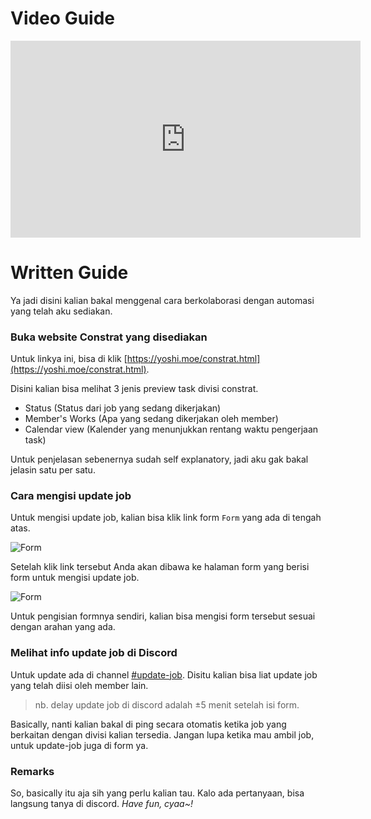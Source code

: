 # Video Guide

<iframe width="560" height="315" src="https://www.youtube.com/embed/Q1-wgS21-Ac" title="YouTube video player" frameborder="0" allow="accelerometer; autoplay; clipboard-write; encrypted-media; gyroscope; picture-in-picture; web-share" allowfullscreen></iframe>

# Written Guide

Ya jadi disini kalian bakal menggenal cara berkolaborasi dengan automasi yang telah aku sediakan. 

### Buka website Constrat yang disediakan

Untuk linkya ini, bisa di klik [https://yoshi.moe/constrat.html](https://yoshi.moe/constrat.html). 

Disini kalian bisa melihat 3 jenis preview task divisi constrat.

- Status (Status dari job yang sedang dikerjakan)
- Member's Works (Apa yang sedang dikerjakan oleh member)
- Calendar view (Kalender yang menunjukkan rentang waktu pengerjaan task)

Untuk penjelasan sebenernya sudah self explanatory, jadi aku gak bakal jelasin satu per satu.

### Cara mengisi update job

Untuk mengisi update job, kalian bisa klik link form `Form` yang ada di tengah atas.

![Form](https://cdn.discordapp.com/attachments/714847546903625790/1128666522517262416/image.png)

Setelah klik link tersebut Anda akan dibawa ke halaman form yang berisi form untuk mengisi update job.

![Form](https://cdn.discordapp.com/attachments/714847546903625790/1128667017394786324/image.png)

Untuk pengisian formnya sendiri, kalian bisa mengisi form tersebut sesuai dengan arahan yang ada.

### Melihat info update job di Discord

Untuk update ada di channel [#update-job](https://discord.com/channels/1120287479925325935/1128249402595754124). Disitu kalian bisa liat update job yang telah diisi oleh member lain. 

> nb. delay update job di discord adalah ±5 menit setelah isi form.

Basically, nanti kalian bakal di ping secara otomatis ketika job yang berkaitan dengan divisi kalian tersedia. Jangan lupa ketika mau ambil job, untuk update-job juga di form ya.

### Remarks

So, basically itu aja sih yang perlu kalian tau. Kalo ada pertanyaan, bisa langsung tanya di discord. *Have fun, cyaa~!*
